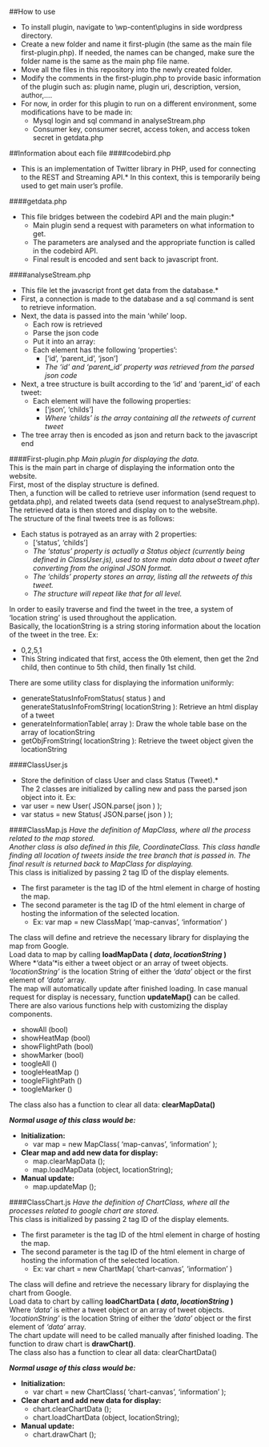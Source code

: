 ##How to use
* To install plugin, navigate to \wp-content\plugins in side wordpress directory.
* Create a new folder and name it first-plugin (the same as the main file first-plugin.php). If needed, the names can be changed, make sure the folder name is the same as the main php file name.
* Move all the files in this repository into the newly created folder.
* Modify the comments in the first-plugin.php to provide basic information of the plugin such as: plugin name, plugin uri, description, version, author,….
* For now, in order for this plugin to run on a different environment, some modifications have to be made in:
  - Mysql login and sql command in analyseStream.php
  - Consumer key, consumer secret, access token, and access token secret in getdata.php

##Information about each file
####codebird.php
* This is an implementation of Twitter library in PHP, used for connecting to the REST and Streaming API.*
In this context, this is temporarily being used to get main user’s profile.

####getdata.php
* This file bridges between the codebird API and the main plugin:*
  - Main plugin send a request with parameters on what information to get.
  - The parameters are analysed and the appropriate function is called in the codebird API.
  - Final result is encoded and sent back to javascript front.

####analyseStream.php
* This file let the javascript front get data from the database.*
* First, a connection is made to the database and a sql command is sent to retrieve information.
* Next, the data is passed into the main ‘while’ loop.
  - Each row is retrieved
  - Parse the json code
  - Put it into an array:
  - Each element has the following ‘properties’:
    - [‘id’, ‘parent_id’, ‘json’]
    - *The ‘id’ and ‘parent_id’ property was retrieved from the parsed json code*
* Next, a tree structure is built according to the ‘id’ and ‘parent_id’ of each tweet:
  - Each element will have the following properties:
    - [‘json’, ‘childs’]
    - *Where ‘childs’ is the array containing all the retweets of current tweet*
* The tree array then is encoded as json and return back to the javascript end

####First-plugin.php
*Main plugin for displaying the data.*  
This is the main part in charge of displaying the information onto the website.  
First, most of the display structure is defined.  
Then, a function will be called to retrieve user information (send request to getdata.php), and related tweets data (send request to analyseStream.php).  
The retrieved data is then stored and display on to the website.  
The structure of the final tweets tree is as follows:  
- Each status is potrayed as an array with 2 properties:
  - [‘status’, ‘childs’]
  - *The ‘status’ property is actually a Status object (currently being defined in ClassUser.js), used to store main data about a tweet after converting from the original JSON format.*
  - *The ‘childs’ property stores an array, listing all the retweets of this tweet.*
  - *The structure will repeat like that for all level.*

In order to easily traverse and find the tweet in the tree, a system of ‘location string’ is used throughout the application.  
Basically, the locationString is a string storing information about the location of the tweet in the tree. Ex:  
- 0,2,5,1
- This String indicated that first, access the 0th element, then get the 2nd child, then continue to 5th child, then finally 1st child.

There are some utility class for displaying the information uniformly:  
- generateStatusInfoFromStatus( status ) and generateStatusInfoFromString( locationString ): Retrieve an html display of a tweet
- generateInformationTable( array ): Draw the whole table base on the array of locationString
- getObjFromString( locationString ): Retrieve the tweet object given the locationString

####ClassUser.js
* Store the definition of class User and class Status (Tweet).*  
The 2 classes are initialized by calling new and pass the parsed json object into it. Ex:  
* var user = new User( JSON.parse( json ) );
* var status = new Status( JSON.parse( json ) );

####ClassMap.js
*Have the definition of MapClass, where all the process related to the map stored.*  
*Another class is also defined in this file, CoordinateClass. This class handle finding all location of tweets inside the tree branch that is passed in. The final result is returned back  to MapClass for displaying.*  
This class is initialized by passing 2 tag ID of the display elements.  
* The first parameter is the tag ID of the html element in charge of hosting the map.
* The second parameter is the tag ID of the html element in charge of hosting the information of the selected location.
  - Ex:	var map = new ClassMap( ‘map-canvas’, ‘information’ )

The class will define and retrieve the necessary library for displaying the map from Google.  
Load data to map by calling **loadMapData ( _data_, _locationString_ )**  
Where *‘data’*is either a tweet object or an array of tweet objects. *‘locationString’* is the location String of either the *‘data’* object or the first element of *‘data’* array.  
The map will automatically update after finished loading. In case manual request for display is necessary, function **updateMap()** can be called.  
There are also various functions help with customizing the display components.  
* showAll (bool)
* showHeatMap (bool)
* showFlightPath (bool)
* showMarker (bool)
* toogleAll ()
* toogleHeatMap ()
* toogleFlightPath ()
* toogleMarker ()
  
The class also has a function to clear all data: **clearMapData()**  
  
**_Normal usage of this class would be:_**  
* **Initialization:**
  * var map = new MapClass( ‘map-canvas’, ‘information’ );
* **Clear map and add new data for display:**
  * map.clearMapData ();
  * map.loadMapData (object, locationString);
* **Manual update:**
  * map.updateMap ();

####ClassChart.js
*Have the definition of ChartClass, where all the processes related to google chart are stored.*  
This class is initialized by passing 2 tag ID of the display elements.  
* The first parameter is the tag ID of the html element in charge of hosting the map.
* The second parameter is the tag ID of the html element in charge of hosting the information of the selected location.
  - Ex:	var chart = new ChartMap( ‘chart-canvas’, ‘information’ )
  
The class will define and retrieve the necessary library for displaying the chart from Google.  
Load data to chart by calling **loadChartData ( _data_, _locationString_ )**  
Where *‘data’* is either a tweet object or an array of tweet objects. *‘locationString’* is the location String of either the *‘data’* object or the first element of *‘data’* array.  
The chart update will need to be called manually after finished loading. The function to draw chart is **drawChart()**.  
The class also has a function to clear all data: clearChartData()  
  
**_Normal usage of this class would be:_**  
* **Initialization:**
  * var chart = new ChartClass( ‘chart-canvas’, ‘information’ );
* **Clear chart and add new data for display:**
  * chart.clearChartData ();
  * chart.loadChartData (object, locationString);
* **Manual update:**
  * chart.drawChart ();
